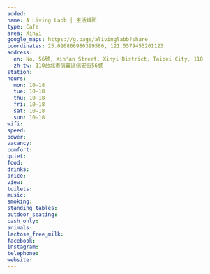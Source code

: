 ```yaml
---
added: 
name: A Living Labb | 生活域所
type: Cafe
area: Xinyi
google_maps: https://g.page/alivinglabb?share
coordinates: 25.026866980399586, 121.5579453201123
address:
  en: No. 56號, Xin'an Street, Xinyi District, Taipei City, 110
  zh-tw: 110台北市信義區信安街56號
station: 
hours:
  mon: 10-18
  tue: 10-18
  thu: 10-18
  fri: 10-18
  sat: 10-18
  sun: 10-18
wifi: 
speed: 
power: 
vacancy: 
comfort: 
quiet: 
food: 
drinks: 
price: 
view: 
toilets: 
music: 
smoking: 
standing_tables: 
outdoor_seating: 
cash_only: 
animals: 
lactose_free_milk: 
facebook: 
instagram: 
telephone: 
website: 
---
```

